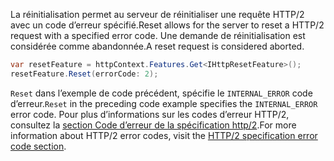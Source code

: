 <span data-ttu-id="f57b9-101">La réinitialisation permet au serveur de réinitialiser une requête HTTP/2 avec un code d’erreur spécifié.</span><span class="sxs-lookup"><span data-stu-id="f57b9-101">Reset allows for the server to reset a HTTP/2 request with a specified error code.</span></span> <span data-ttu-id="f57b9-102">Une demande de réinitialisation est considérée comme abandonnée.</span><span class="sxs-lookup"><span data-stu-id="f57b9-102">A reset request is considered aborted.</span></span>

```csharp
var resetFeature = httpContext.Features.Get<IHttpResetFeature>();
resetFeature.Reset(errorCode: 2);
```

<span data-ttu-id="f57b9-103">`Reset` dans l’exemple de code précédent, spécifie le `INTERNAL_ERROR` code d’erreur.</span><span class="sxs-lookup"><span data-stu-id="f57b9-103">`Reset` in the preceding code example specifies the `INTERNAL_ERROR` error code.</span></span> <span data-ttu-id="f57b9-104">Pour plus d’informations sur les codes d’erreur HTTP/2, consultez la [section Code d’erreur de la spécification http/2](https://tools.ietf.org/html/rfc7540#page-50).</span><span class="sxs-lookup"><span data-stu-id="f57b9-104">For more information about HTTP/2 error codes, visit the [HTTP/2 specification error code section](https://tools.ietf.org/html/rfc7540#page-50).</span></span>